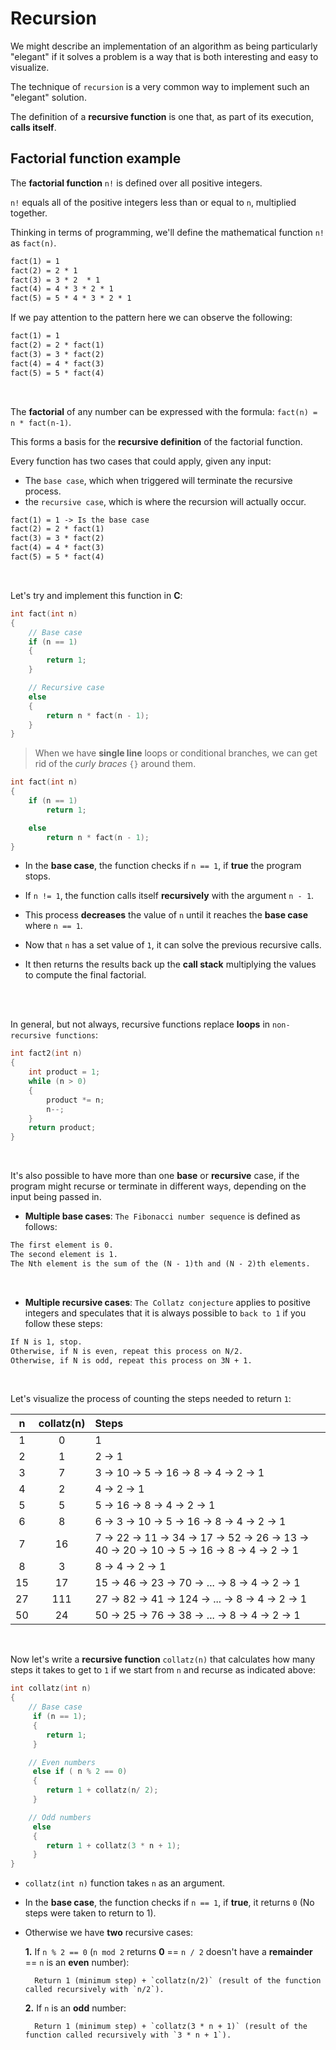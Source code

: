 # Recursion

We might describe an implementation of an algorithm as being particularly "elegant" if it solves a problem is a way that is both interesting and easy to visualize.

The technique of `recursion` is a very common way to implement such an "elegant" solution.

The definition of a **recursive function** is one that, as part of its execution, **calls itself**.

## Factorial function example

The **factorial function** `n!` is defined over all positive integers. 

`n!` equals all of the positive integers less than or equal to `n`, multiplied together. 

Thinking in terms of programming, we'll define the mathematical function `n!` as `fact(n)`.

```txt
fact(1) = 1
fact(2) = 2 * 1
fact(3) = 3 * 2  * 1
fact(4) = 4 * 3 * 2 * 1
fact(5) = 5 * 4 * 3 * 2 * 1
```
If we pay attention to the pattern here we can observe the following:
```txt
fact(1) = 1
fact(2) = 2 * fact(1)
fact(3) = 3 * fact(2)
fact(4) = 4 * fact(3)
fact(5) = 5 * fact(4)
```
<br>

The **factorial** of any number can be expressed with the formula: `fact(n) = n * fact(n-1)`.

This forms a basis for the **recursive definition** of the factorial function.

Every function has two cases that could apply, given any input:

- The `base case`, which when triggered will terminate the recursive process.
- the `recursive case`, which is where the recursion will actually occur.

```txt
fact(1) = 1 -> Is the base case
fact(2) = 2 * fact(1)
fact(3) = 3 * fact(2)
fact(4) = 4 * fact(3)
fact(5) = 5 * fact(4)
```

<br>

Let's try and implement this function in **C**:

```c
int fact(int n)
{
    // Base case
    if (n == 1)
    {
        return 1;
    }

    // Recursive case
    else
    {
        return n * fact(n - 1);
    }
}
```

> When we have **single line** loops or conditional branches, we can get rid of the *curly braces* `{}` around them.

```c
int fact(int n)
{
    if (n == 1)
        return 1;

    else
        return n * fact(n - 1);
}
```
- In the **base case**, the function checks if `n == 1`, if **true** the program stops.

- If `n != 1`, the function calls itself **recursively** with the argument `n - 1`.

- This process **decreases** the value of `n` until it reaches the **base case** where `n == 1`.

- Now that `n` has a set value of `1`, it can solve the previous recursive calls.

- It then returns the results back up the **call stack** multiplying the values to compute the final factorial.

<br><br>

In general, but not always, recursive functions replace **loops** in `non-recursive functions`:

```c
int fact2(int n)
{
    int product = 1;
    while (n > 0)
    {
        product *= n;
        n--;
    }
    return product;
}
```
<br>

It's also possible to have more than one **base** or **recursive** case, if the program might recurse or terminate in different ways, depending on the input being passed in.

- **Multiple base cases**: `The Fibonacci number sequence` is defined as follows:
```txt
The first element is 0.
The second element is 1.
The Nth element is the sum of the (N - 1)th and (N - 2)th elements.
```
<br>

- **Multiple recursive cases**: `The Collatz conjecture` applies to positive integers and speculates that it is always possible to `back to 1` if you follow these steps:
```txt
If N is 1, stop.
Otherwise, if N is even, repeat this process on N/2.
Otherwise, if N is odd, repeat this process on 3N + 1.
```
<br>

Let's visualize the process of counting the steps needed to return `1`:

|n|collatz(n)|Steps|
|:-:|:-:|:-|
|1|0|1|
|2|1|2 -> 1|
|3|7|3 -> 10 -> 5 -> 16 -> 8 -> 4 -> 2 -> 1|
|4|2|4 -> 2 -> 1|
|5|5|5 -> 16 -> 8 -> 4 -> 2 -> 1|
|6|8|6 -> 3 -> 10 -> 5 -> 16 -> 8 -> 4 -> 2 -> 1|
|7|16|7 -> 22 -> 11 -> 34 -> 17 -> 52 -> 26 -> 13 -> 40 -> 20 -> 10 -> 5 -> 16 -> 8 -> 4 -> 2 -> 1|
|8|3|8 -> 4 -> 2 -> 1|
|15|17|15 -> 46 -> 23 -> 70 -> ... -> 8 -> 4 -> 2 ->  1|
|27|111|27 -> 82 -> 41 -> 124 -> ... -> 8 -> 4 -> 2 -> 1|
|50|24|50 -> 25 -> 76 -> 38 -> ... -> 8 -> 4 -> 2 -> 1|

<br>

Now let's write a **recursive function** `collatz(n)` that calculates how many steps it takes to get to `1` if we start from `n` and recurse as indicated above:

```c
int collatz(int n)
{
    // Base case
     if (n == 1);
     {
        return 1;
     }

    // Even numbers
     else if ( n % 2 == 0)
     {
        return 1 + collatz(n/ 2);
     }

    // Odd numbers
     else
     {
        return 1 + collatz(3 * n + 1);
     }
}
```
- `collatz(int n)` function takes `n` as an argument.

- In the **base case**, the function checks if `n == 1`, if **true**, it returns `0` (No steps were taken to return to 1).

- Otherwise we have **two** recursive cases:

    **1.** If `n % 2 == 0` (`n mod 2` returns **0** == `n / 2` doesn't have a **remainder** == `n` is an **even** number):
 
        Return 1 (minimum step) + `collatz(n/2)` (result of the function called recursively with `n/2`).

    **2.** If `n` is an **odd** number:
 
        Return 1 (minimum step) + `collatz(3 * n + 1)` (result of the function called recursively with `3 * n + 1`).
